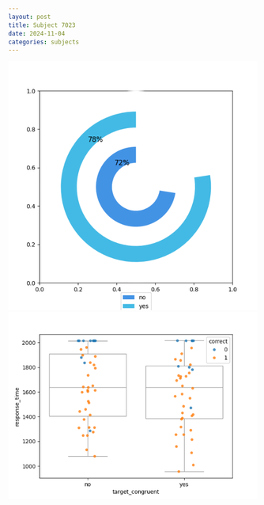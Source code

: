 ```yaml
---
layout: post
title: Subject 7023
date: 2024-11-04
categories: subjects
---
```


![](data/7023/run-25/7023_accuracy_target_congruence.png)
![](data/7023/run-25/7023_rt_congruence.png)

